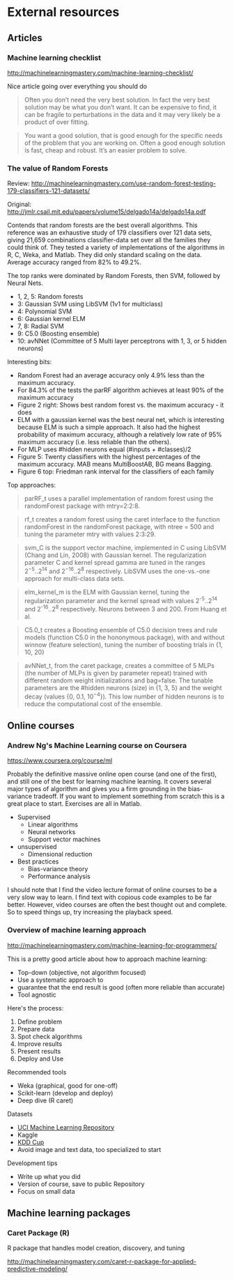 External resources
====================

## Articles

### Machine learning checklist

<http://machinelearningmastery.com/machine-learning-checklist/>

Nice article going over everything you should do

> Often you don’t need the very best solution. In fact the very best solution may be what you don’t want. It can be expensive to find, it can be fragile to perturbations in the data and it may very likely be a product of over fitting.

> You want a good solution, that is good enough for the specific needs of the problem that you are working on. Often a good enough solution is fast, cheap and robust. It’s an easier problem to solve.

### The value of Random Forests

Review: <http://machinelearningmastery.com/use-random-forest-testing-179-classifiers-121-datasets/>

Original: <http://jmlr.csail.mit.edu/papers/volume15/delgado14a/delgado14a.pdf>

Contends that random forests are the best overall algorithms.  This reference was an exhaustive study of 179 classifiers over 121 data sets, giving 21,659 combinations classifier-data set over all the families they could think of.  They tested a variety of implementations of the algorithms in R, C, Weka, and Matlab.  They did only standard scaling on the data.  Average accuracy ranged from 82% to 49.2%.

The top ranks were dominated by Random Forests, then SVM, followed by Neural Nets.  
- 1, 2, 5: Random forests
- 3: Gaussian SVM using LibSVM (1v1 for multiclass)
- 4: Polynomial SVM
- 6: Gaussian kernel ELM
- 7, 8: Radial SVM
- 9: C5.0 (Boosting ensemble)
- 10: avNNet (Committee of 5 Multi layer perceptrons with 1, 3, or 5 hidden neurons)

Interesting bits:
- Random Forest had an average accuracy only 4.9% less than the maximum accuracy.  
- For 84.3% of the tests the parRF algorithm achieves at least 90% of the maximum accuracy
- Figure 2 right: Shows best random forest vs. the maximum accuracy - it does
- ELM with a gaussian kernel was the best neural net, which is interesting because ELM is such a simple approach.  It also had the highest probability of maximum accuracy, although a relatively low rate of 95% maximum accuracy (i.e. less reliable than the others).
- For MLP uses #hidden neurons equal (#inputs + #classes)/2
- Figure 5: Twenty classifiers with the highest percentages of the maximum accuracy. MAB means MultiBoostAB, BG means Bagging.
- Figure 6 top: Friedman rank interval for the classifiers of each family

Top approaches:

> parRF_t uses a parallel implementation of random forest using the randomForest package with mtry=2:2:8.

> rf_t creates a random forest using the caret interface to the function randomForest in the randomForest package, with ntree = 500 and tuning the parameter mtry with values 2:3:29.

> svm_C is the support vector machine, implemented in C using LibSVM (Chang and Lin, 2008) with Gaussian kernel. The regularization parameter C and kernel spread gamma are tuned in the ranges 2<sup>−5</sup>..2<sup>14</sup> and 2<sup>−16</sup>..2<sup>8</sup> respectively. LibSVM uses the one-vs.-one approach for multi-class data sets.

> elm_kernel_m is the ELM with Gaussian kernel, tuning the regularization parameter and the kernel spread with values 2<sup>-5</sup>..2<sup>14</sup> and 2<sup>-16</sup>..2<sup>8</sup> respectively.  Neurons between 3 and 200. From Huang et al.  

> C5.0_t creates a Boosting ensemble of C5.0 decision trees and rule models (function C5.0 in the hononymous package), with and without winnow (feature selection), tuning the number of boosting trials in {1, 10, 20}

> avNNet_t, from the caret package, creates a committee of 5 MLPs (the number of MLPs is given by parameter repeat) trained with different random weight initializations and bag=false. The tunable parameters are the #hidden neurons (size) in {1, 3, 5} and the weight decay (values {0, 0.1, 10<sup>−4</sup>}). This low number of hidden neurons is to reduce the computational cost of the ensemble.

## Online courses

### Andrew Ng's Machine Learning course on Coursera

<https://www.coursera.org/course/ml>

Probably the definitive massive online open course (and one of the first), and still one of the best for learning machine learning.  It covers several major types of algorithm and gives you a firm grounding in the bias-variance tradeoff.  If you want to implement something from scratch this is a great place to start.  Exercises are all in Matlab.  

- Supervised
  - Linear algorithms
  - Neural networks
  - Support vector machines
- unsupervised
  - Dimensional reduction
- Best practices
  - Bias-variance theory
  - Performance analysis

I should note that I find the video lecture format of online courses to be a very slow way to learn.  I find text with copious code examples to be far better.  However, video courses are often the best thought out and complete.  So to speed things up, try increasing the playback speed.  

### Overview of machine learning approach

<http://machinelearningmastery.com/machine-learning-for-programmers/>

This is a pretty good article about how to approach machine learning:
* Top-down (objective, not algorithm focused)
* Use a systematic approach to
* guarantee that the end result is good (often more reliable than accurate)
* Tool agnostic

Here's the process:
1. Define problem
2. Prepare data
3. Spot check algorithms
4. Improve results
5. Present results
6. Deploy and Use

Recommended tools
* Weka (graphical, good for one-off)
* Scikit-learn (develop and deploy)
* Deep dive (R caret)

Datasets
* [UCI Machine Learning Repository](http://archive.ics.uci.edu/ml/)
* Kaggle
* [KDD Cup](http://www.sigkdd.org/kddcup/index.php)
* Avoid image and text data, too specialized to start

Development tips
* Write up what you did
* Version of course, save to public Repository
* Focus on small data

## Machine learning packages

### Caret Package (R)
R package that handles model creation, discovery, and tuning

<http://machinelearningmastery.com/caret-r-package-for-applied-predictive-modeling/>
